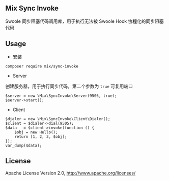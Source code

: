## Mix Sync Invoke

Swoole 同步阻塞代码调用库，用于执行无法被 Swoole Hook 协程化的同步阻塞代码

## Usage

- 安装

```
composer require mix/sync-invoke
```

- Server

创建服务器，用于执行同步代码，第二个参数为 `true` 可复用端口

```
$server = new \Mix\SyncInvoke\Server(9505, true);
$server->start();
```

- Client

```
$dialer = new \Mix\SyncInvoke\Client\Dialer();
$client = $dialer->dial(9505);
$data   = $client->invoke(function () {
    $obj = new Hello();
    return [1, 2, 3, $obj];
});
var_dump($data);
```

## License

Apache License Version 2.0, http://www.apache.org/licenses/

